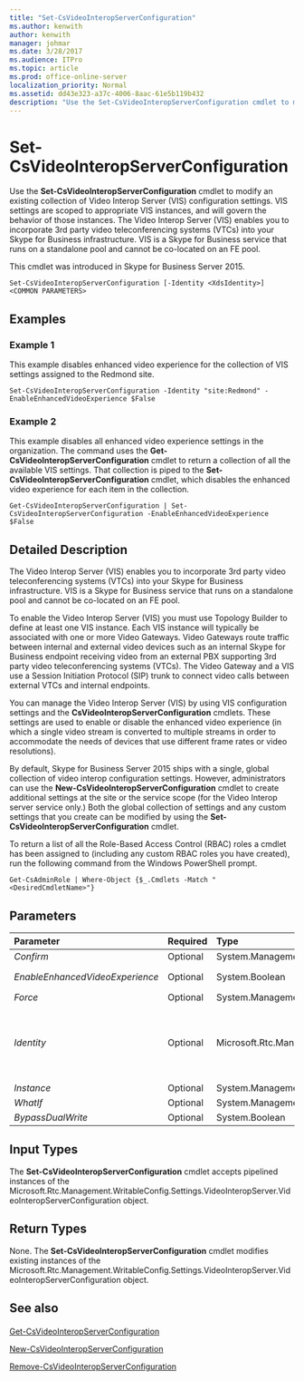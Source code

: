 ```yaml
---
title: "Set-CsVideoInteropServerConfiguration"
ms.author: kenwith
author: kenwith
manager: johmar
ms.date: 3/28/2017
ms.audience: ITPro
ms.topic: article
ms.prod: office-online-server
localization_priority: Normal
ms.assetid: dd43e323-a37c-4006-8aac-61e5b119b432
description: "Use the Set-CsVideoInteropServerConfiguration cmdlet to modify an existing collection of Video Interop Server (VIS) configuration settings. VIS settings are scoped to appropriate VIS instances, and will govern the behavior of those instances. The Video Interop Server (VIS) enables you to incorporate 3rd party video teleconferencing systems (VTCs) into your Skype for Business infrastructure. VIS is a Skype for Business service that runs on a standalone pool and cannot be co-located on an FE pool."
---
```


# Set-CsVideoInteropServerConfiguration
 
Use the **Set-CsVideoInteropServerConfiguration** cmdlet to modify an existing collection of Video Interop Server (VIS) configuration settings. VIS settings are scoped to appropriate VIS instances, and will govern the behavior of those instances. The Video Interop Server (VIS) enables you to incorporate 3rd party video teleconferencing systems (VTCs) into your Skype for Business infrastructure. VIS is a Skype for Business service that runs on a standalone pool and cannot be co-located on an FE pool.
  
This cmdlet was introduced in Skype for Business Server 2015.
  
```
Set-CsVideoInteropServerConfiguration [-Identity <XdsIdentity>] <COMMON PARAMETERS>

```

## Examples
<a name="Examples"> </a>

### Example 1

This example disables enhanced video experience for the collection of VIS settings assigned to the Redmond site.
  
```
Set-CsVideoInteropServerConfiguration -Identity "site:Redmond" -EnableEnhancedVideoExperience $False
```

### Example 2

This example disables all enhanced video experience settings in the organization. The command uses the **Get-CsVideoInteropServerConfiguration** cmdlet to return a collection of all the available VIS settings. That collection is piped to the **Set-CsVideoInteropServerConfiguration** cmdlet, which disables the enhanced video experience for each item in the collection.
  
```
Get-CsVideoInteropServerConfiguration | Set-CsVideoInteropServerConfiguration -EnableEnhancedVideoExperience $False
```

## Detailed Description
<a name="DetailedDescription"> </a>

The Video Interop Server (VIS) enables you to incorporate 3rd party video teleconferencing systems (VTCs) into your Skype for Business infrastructure. VIS is a Skype for Business service that runs on a standalone pool and cannot be co-located on an FE pool. 
  
To enable the Video Interop Server (VIS) you must use Topology Builder to define at least one VIS instance. Each VIS instance will typically be associated with one or more Video Gateways. Video Gateways route traffic between internal and external video devices such as an internal Skype for Business endpoint receiving video from an external PBX supporting 3rd party video teleconferencing systems (VTCs). The Video Gateway and a VIS use a Session Initiation Protocol (SIP) trunk to connect video calls between external VTCs and internal endpoints. 
  
You can manage the Video Interop Server (VIS) by using VIS configuration settings and the **CsVideoInteropServerConfiguration** cmdlets. These settings are used to enable or disable the enhanced video experience (in which a single video stream is converted to multiple streams in order to accommodate the needs of devices that use different frame rates or video resolutions).
  
By default, Skype for Business Server 2015 ships with a single, global collection of video interop configuration settings. However, administrators can use the **New-CsVideoInteropServerConfiguration** cmdlet to create additional settings at the site or the service scope (for the Video Interop server service only.) Both the global collection of settings and any custom settings that you create can be modified by using the **Set-CsVideoInteropServerConfiguration** cmdlet.
  
To return a list of all the Role-Based Access Control (RBAC) roles a cmdlet has been assigned to (including any custom RBAC roles you have created), run the following command from the Windows PowerShell prompt.
  
```
Get-CsAdminRole | Where-Object {$_.Cmdlets -Match "<DesiredCmdletName>"}
```

## Parameters
<a name="DetailedDescription"> </a>

|**Parameter**|**Required**|**Type**|**Description**|
|:-----|:-----|:-----|:-----|
| _Confirm_ <br/> |Optional  <br/> |System.Management.Automation.SwitchParameter  <br/> |Prompts you for confirmation before executing the command.  <br/> |
| _EnableEnhancedVideoExperience_ <br/> |Optional  <br/> |System.Boolean  <br/> |When set to True ($True) the single video stream coming from a third party video system will be converted to multiple streams in order to meet the needs of devices using different video resolutions or frame rates .The default value is True ($True).  <br/> |
| _Force_ <br/> |Optional  <br/> |System.Management.Automation.SwitchParameter  <br/> |Suppresses the display of any non-fatal error messages and completes the cmdlet operation.  <br/> |
| _Identity_ <br/> |Optional  <br/> |Microsoft.Rtc.Management.Xds.XdsIdentity  <br/> |Unique identifier for the video server configuration settings to be modified. To modify the global settings, use this syntax:  <br/>  `-Identity "global"` <br/> To manage settings at the site scope use syntax like the following:  <br/>  `-Identity "site:Redmond"` <br/> To modify settings configured at the service scope, use syntax similar to this:  <br/>  `-Identity "service:VideoInteropServer:atl-edge-001.litwareinc.com"` <br/> If this parameter is not included, the **Set-CsVideoInteropServerConfiguration** cmdlet will automatically modify the global settings. <br/> |
| _Instance_ <br/> |Optional  <br/> |System.Management.Automation.PSObject  <br/> |Allows you to pass a reference to an object to the cmdlet rather than set individual parameter values.  <br/> |
| _WhatIf_ <br/> |Optional  <br/> |System.Management.Automation.SwitchParameter  <br/> |Describes what would happen if you executed the command without actually executing the command.  <br/> |
| _BypassDualWrite_ <br/> |Optional  <br/> |System.Boolean  <br/> |PARAMVALUE: $true | $false  <br/> |
   
## Input Types
<a name="InputTypes"> </a>

The **Set-CsVideoInteropServerConfiguration** cmdlet accepts pipelined instances of the Microsoft.Rtc.Management.WritableConfig.Settings.VideoInteropServer.VideoInteropServerConfiguration object.
  
## Return Types
<a name="ReturnTypes"> </a>

None. The **Set-CsVideoInteropServerConfiguration** cmdlet modifies existing instances of the Microsoft.Rtc.Management.WritableConfig.Settings.VideoInteropServer.VideoInteropServerConfiguration object.
  
## See also
<a name="ReturnTypes"> </a>

#### 

[Get-CsVideoInteropServerConfiguration](get-csvideointeropserverconfiguration.md)
  
[New-CsVideoInteropServerConfiguration](new-csvideointeropserverconfiguration.md)
  
[Remove-CsVideoInteropServerConfiguration](remove-csvideointeropserverconfiguration.md)

